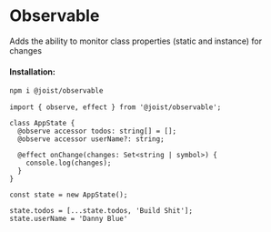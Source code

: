 # Observable

Adds the ability to monitor class properties (static and instance) for changes

#### Installation:

```BASH
npm i @joist/observable
```

```TS
import { observe, effect } from '@joist/observable';

class AppState {
  @observe accessor todos: string[] = [];
  @observe accessor userName?: string;

  @effect onChange(changes: Set<string | symbol>) {
    console.log(changes);
  }
}

const state = new AppState();

state.todos = [...state.todos, 'Build Shit'];
state.userName = 'Danny Blue'
```
